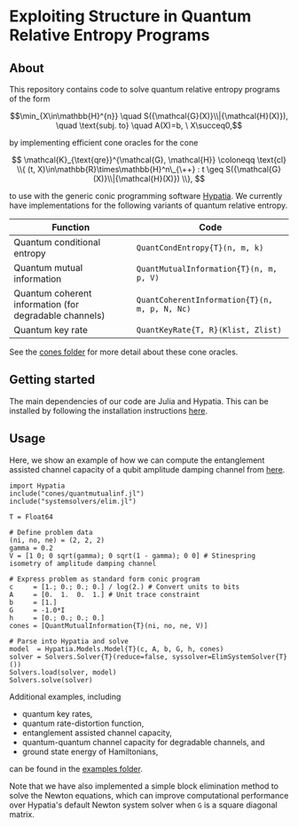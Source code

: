 
# Exploiting Structure in Quantum Relative Entropy Programs

## About

This repository contains code to solve quantum relative entropy programs of the form

$$\min_{X\in\mathbb{H}^{n}} \quad S({\mathcal{G}(X)}\\|{\mathcal{H}(X)}), \quad \text{subj. to} \quad A(X)=b, \ X\succeq0,$$

by implementing efficient cone oracles for the cone

$$  \mathcal{K}_{\text{qre}}^{\mathcal{G}, \mathcal{H}} \coloneqq  \text{cl} \\{ (t, X)\in\mathbb{R}\times\mathbb{H}^n\_{\++} : t \geq S({\mathcal{G}(X)}\\|{\mathcal{H}(X)}) \\}, $$

to use with the generic conic programming software [Hypatia](https://github.com/jump-dev/Hypatia.jl). We currently have implementations for the following variants of quantum relative entropy.

| Function | Code |
| --- | --- |
| Quantum conditional entropy | `QuantCondEntropy{T}(n, m, k)` 
| Quantum mutual information | `QuantMutualInformation{T}(n, m, p, V)` |
| Quantum coherent information (for degradable channels) | `QuantCoherentInformation{T}(n, m, p, N, Nc)` |
| Quantum key rate | `QuantKeyRate{T, R}(Klist, Zlist)` |

See the [cones folder](https://github.com/kerry-he/qrep-structure/tree/main/cones) for more detail about these cone oracles.

## Getting started

The main dependencies of our code are Julia and Hypatia. This can be installed by following the installation instructions [here](https://github.com/jump-dev/Hypatia.jl/tree/master). 

## Usage

Here, we show an example of how we can compute the entanglement assisted channel capacity of a qubit amplitude damping channel from [here](https://github.com/hfawzi/cvxquad/blob/master/examples/entanglement_assisted_capacity.m). 

	import Hypatia
	include("cones/quantmutualinf.jl")
	include("systemsolvers/elim.jl")

	T = Float64

	# Define problem data
	(ni, no, ne) = (2, 2, 2)
	gamma = 0.2
	V = [1 0; 0 sqrt(gamma); 0 sqrt(1 - gamma); 0 0] # Stinespring isometry of amplitude damping channel

	# Express problem as standard form conic program
	c     = [1.; 0.; 0.; 0.] / log(2.) # Convert units to bits
	A     = [0.  1.  0.  1.] # Unit trace constraint
	b     = [1.]
	G     = -1.0*I
	h     = [0.; 0.; 0.; 0.]
	cones = [QuantMutualInformation{T}(ni, no, ne, V)]

	# Parse into Hypatia and solve
	model  = Hypatia.Models.Model{T}(c, A, b, G, h, cones)
	solver = Solvers.Solver{T}(reduce=false, syssolver=ElimSystemSolver{T}())
	Solvers.load(solver, model)
	Solvers.solve(solver)

Additional examples, including 

 - quantum key rates,
 - quantum rate-distortion function,
 - entanglement assisted channel capacity,
 - quantum-quantum channel capacity for degradable channels, and
 - ground state energy of Hamiltonians,

can be found in the [examples folder](https://github.com/kerry-he/qrep-structure/tree/main/examples).

Note that we have also implemented a simple block elimination method to solve the Newton equations, which can improve computational performance over Hypatia's default Newton system solver when `G` is a square diagonal matrix.
